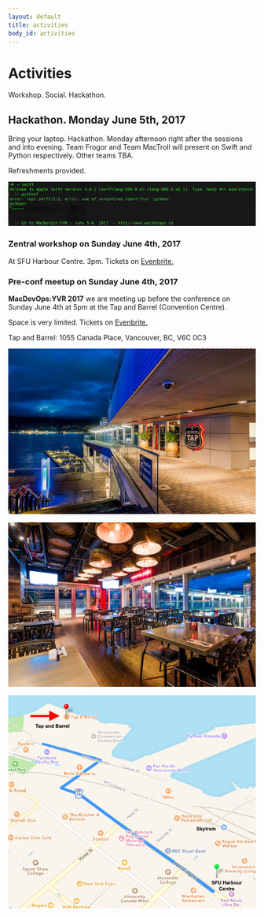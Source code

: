 ```yaml
---
layout: default
title: activities
body_id: activities
---
```


# Activities

Workshop. Social. Hackathon. 

## Hackathon. Monday June 5th, 2017

Bring your laptop. Hackathon. Monday afternoon right after the sessions and into evening. Team Frogor and Team MacTroll will present on Swift and Python respectively. Other teams TBA.

Refreshments provided.

<img src="/assets/Hackathon-MacDevOpsYVR-June5-6-2017.png">
<h3>Zentral workshop on Sunday June 4th, 2017</h3>

At SFU Harbour Centre. 3pm. Tickets on <a href="https://www.eventbrite.com/e/macdevopsyvr-2017-tickets-31630087443">Evenbrite.</a> 
<h3>Pre-conf meetup on Sunday June 4th, 2017</h3>


<p><b>MacDevOps:YVR 2017</b> we are meeting up before the conference on Sunday June 4th at 5pm at the Tap and Barrel (Convention Centre). </p>

Space is very limited. Tickets on <a href="https://www.eventbrite.com/e/macdevopsyvr-2017-tickets-31630087443">Evenbrite.</a> 


<p>Tap and Barrel: 1055 Canada Place, Vancouver, BC, V6C 0C3</p>
<p>
<img src="/assets/BarrelRoom2.jpg"></p>
<p><img src="/assets/BarrelRoom1.jpg"></p>
<p><img src="/assets/TapBarrel-CCtr-Crop.png">
</p>

